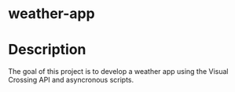 # weather-app

# Description
The goal of this project is to develop a weather app using the Visual Crossing API and asyncronous scripts.
